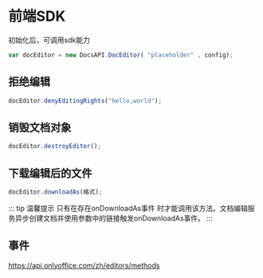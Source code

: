# 前端SDK

初始化后，可调用sdk能力

```js
var docEditor = new DocsAPI.DocEditor( "placeholder" , config);
```

## 拒绝编辑

```js
docEditor.denyEditingRights("hello,world");
```

## 销毁文档对象

```js
docEditor.destroyEditor();
```
## 下载编辑后的文件

```js
docEditor.downloadAs(格式);
```
::: tip 温馨提示
只有在存在onDownloadAs事件 时才能调用该方法。文档编辑服务异步创建文档并使用参数中的链接触发onDownloadAs事件。
:::

## 事件

https://api.onlyoffice.com/zh/editors/methods





<script setup>
import Footer from '../components/Footer.vue'
</script>

<Footer/>